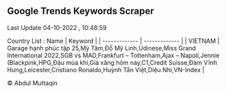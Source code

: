 

## Google Trends Keywords Scraper 
 
Last Update 04-10-2022 , 10:48:59

Country List :
 Name  | Keyword |
| ------------- | ------------- |
| VIETNAM | Garage hạnh phúc tập 25,Mỹ Tâm,Đỗ Mỹ Linh,Udinese,Miss Grand International 2022,SGB vs MAD,Frankfurt – Tottenham,Ajax – Napoli,Jennie (Blackpink,HPG,Đậu mùa khỉ,Giá xăng hôm nay,C1,Credit Suisse,Đàm Vĩnh Hưng,Leicester,Cristiano Ronaldo,Huỳnh Tấn Việt,Diệu Nhi,VN-Index |



© Abdul Muttaqin 
